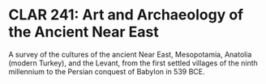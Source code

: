 # CLAR 241: Art and Archaeology of the Ancient Near East

A survey of the cultures of the ancient Near East, Mesopotamia, Anatolia (modern Turkey), and the Levant, from the first settled villages of the ninth millennium to the Persian conquest of Babylon in 539 BCE.